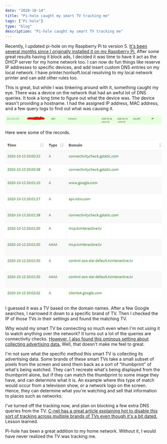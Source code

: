 ```yaml
---
date: "2020-10-14"
title: "Pi-hole caught my smart TV tracking me"
tags: ["Pi-hole"]
type: "blog"
description: "Pi-hole caught my smart TV tracking me"
---
```


Recently, I updated pi-hole on my Raspberry Pi to version 5.
[It's been several months since I originally installed it on my Raspberry Pi.](./2020-02-11-pihole)
After some great results having it block ads, I decided it was time to have it act as the DHCP server for my home network too.
I can now do fun things like reserve IP addresses to specific devices, and add insert custom DNS entries on my local network.
I have printer.honlsoft.local resolving to my local network printer and can add other rules too.

This is great, but while I was tinkering around with it, something caught my eye.
There was a device on the network that had an awful lot of DNS queries.
It took a long time to figure out what the device was.
The device wasn't providing a hostname.
I had the assigned IP address, MAC address, and a few query logs to find out what was causing it.

![smart TV queries](smart-tv-dns-queries-1.jpg)

Here were some of the records.

![smart TV queries](smart-tv-dns-query-records.jpg)

I guessed it was a TV based on the domain names.
After a few Google searches, I narrowed it down to a specific brand of TV.
Then I checked the IP of those TVs in their settings and found the matching TV.

Why would my smart TV be connecting so much even when I'm not using it to watch anything over the network?
It turns out a lot of the queries are connectivity checks.
[However, I also found this ominous setting about collecting advertising data.](https://support.vizio.com/s/article/Smart-Interactivity-Broadcast-Interactivity-FAQ-How-to-turn-Smart-Interactivity-Broadcast-Interactivity-on-or-off)
Well, that doesn't make me feel to great.

I'm not sure what the specific method this smart TV is collecting its advertising data.
Some brands of these smart TVs take a small subset of pixels from the screen and send them back as a sort of "thumbprint" of what's being watched.
They can't recreate what's being displayed from the thumbprint alone, but if they can match the thumbprint to some image they have, and can determine what it is.
An example where this type of match would occur from a television show, or a network logo on the screen.
Hence, they can determine what you're watching and sell that information to places such as networks.

I've turned off the tracking now, and plan on blocking a few extra DNS queries from the TV.
[C-net has a great article explaining hot to disable this sort of tracking across multiple brands of TVs even though it's a bit dated.](https://www.cnet.com/how-to/your-tv-is-probably-tracking-you-heres-how-to-stop-it/)
Lesson learned.

Pi-hole has been a great addition to my home network.
Without it, I would have never realized the TV was tracking me.
